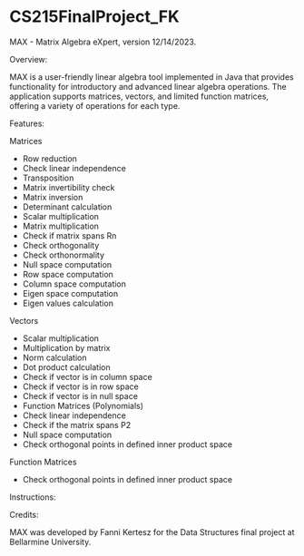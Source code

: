 # CS215FinalProject_FK
MAX - Matrix Algebra eXpert, version 12/14/2023.

Overview:

MAX is a user-friendly linear algebra tool implemented in Java that provides functionality for introductory and advanced linear algebra operations. The application supports matrices, vectors, and limited function matrices, offering a variety of operations for each type.

Features:

Matrices
- Row reduction
- Check linear independence
- Transposition
- Matrix invertibility check
- Matrix inversion
- Determinant calculation
- Scalar multiplication
- Matrix multiplication
- Check if matrix spans Rn
- Check orthogonality
- Check orthonormality
- Null space computation
- Row space computation
- Column space computation
- Eigen space computation
- Eigen values calculation

Vectors
- Scalar multiplication
- Multiplication by matrix
- Norm calculation
- Dot product calculation
- Check if vector is in column space
- Check if vector is in row space
- Check if vector is in null space
- Function Matrices (Polynomials)
- Check linear independence
- Check if the matrix spans P2
- Null space computation
- Check orthogonal points in defined inner product space

Function Matrices
- Check orthogonal points in defined inner product space

Instructions:

Credits:

MAX was developed by Fanni Kertesz for the Data Structures final project at Bellarmine University.
